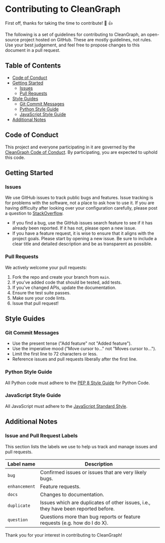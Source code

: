 # Contributing to CleanGraph

First off, thanks for taking the time to contribute! :tada: :+1:

The following is a set of guidelines for contributing to CleanGraph, an open-source project hosted on GitHub. These are mostly guidelines, not rules. Use your best judgement, and feel free to propose changes to this document in a pull request.

## Table of Contents

- [Code of Conduct](#code-of-conduct)
- [Getting Started](#getting-started)
  - [Issues](#issues)
  - [Pull Requests](#pull-requests)
- [Style Guides](#style-guides)
  - [Git Commit Messages](#git-commit-messages)
  - [Python Style Guide](#python-style-guide)
  - [JavaScript Style Guide](#javascript-style-guide)
- [Additional Notes](#additional-notes)

## Code of Conduct

This project and everyone participating in it are governed by the [CleanGraph Code of Conduct](CODE_OF_CONDUCT.md). By participating, you are expected to uphold this code.

## Getting Started

### Issues

We use GitHub issues to track public bugs and features. Issue tracking is for problems with the software, not a place to ask how to use it. If you are having difficulty after looking over your configuration carefully, please post a question to [StackOverflow](http://stackoverflow.com/).

- If you find a bug, use the GitHub issues search feature to see if it has already been reported. If it has not, please open a new issue.
- If you have a feature request, it is wise to ensure that it aligns with the project goals. Please start by opening a new issue. Be sure to include a clear title and detailed description and be as transparent as possible.

### Pull Requests

We actively welcome your pull requests:

1. Fork the repo and create your branch from `main`.
2. If you've added code that should be tested, add tests.
3. If you've changed APIs, update the documentation.
4. Ensure the test suite passes.
5. Make sure your code lints.
6. Issue that pull request!

## Style Guides

### Git Commit Messages

- Use the present tense ("Add feature" not "Added feature").
- Use the imperative mood ("Move cursor to..." not "Moves cursor to...").
- Limit the first line to 72 characters or less.
- Reference issues and pull requests liberally after the first line.

### Python Style Guide

All Python code must adhere to the [PEP 8 Style Guide](https://pep8.org) for Python Code.

### JavaScript Style Guide

All JavaScript must adhere to the [JavaScript Standard Style](https://standardjs.com).

## Additional Notes

### Issue and Pull Request Labels

This section lists the labels we use to help us track and manage issues and pull requests.

| Label name    | Description                                                                        |
| ------------- | ---------------------------------------------------------------------------------- |
| `bug`         | Confirmed issues or issues that are very likely bugs.                              |
| `enhancement` | Feature requests.                                                                  |
| `docs`        | Changes to documentation.                                                          |
| `duplicate`   | Issues which are duplicates of other issues, i.e., they have been reported before. |
| `question`    | Questions more than bug reports or feature requests (e.g. how do I do X).          |

Thank you for your interest in contributing to CleanGraph!
